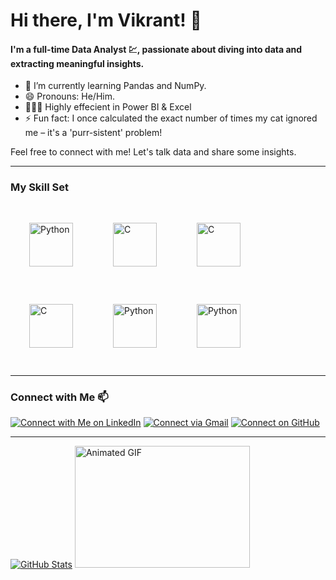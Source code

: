 # Hi there, I'm Vikrant! 👋

#### I'm a full-time Data Analyst 💹, passionate about diving into data and extracting meaningful insights. 

- 🌱 I’m currently learning Pandas and NumPy.
- 😄 Pronouns: He/Him.
- 🙋🏻‍♂️ Highly effecient in Power BI & Excel
- ⚡ Fun fact: I once calculated the exact number of times my cat ignored me – it's a 'purr-sistent' problem!

Feel free to connect with me! Let's talk data and share some insights.

---

### My Skill Set  

<a href="https://www.python.org/" target="_blank"><img style="margin: 30px" src="https://profilinator.rishav.dev/skills-assets/python-original.svg" alt="Python" height="70" /></a> <a href="https://en.wikipedia.org/wiki/C_(programming_language)" target="_blank"><img style="margin: 30px" src="https://upload.wikimedia.org/wikipedia/commons/1/18/C_Programming_Language.svg" alt="C" height="70" /></a> <a href="https://en.wikipedia.org/wiki/Microsoft_Power_BI" target="_blank"><img style="margin: 30px" src="https://upload.wikimedia.org/wikipedia/commons/c/cf/New_Power_BI_Logo.svg" alt="C" height="70" /></a> <a href="https://en.wikipedia.org/wiki/Oracle_Database" target="_blank"><img style="margin: 30px" src="https://encrypted-tbn0.gstatic.com/images?q=tbn:ANd9GcT1ibHI_qRUb0wJg2MDPt9aBWkxxG8cfnpYvQ&usqp=CAU" alt="C" height="70" /></a> <a href="https://en.wikipedia.org/wiki/Microsoft_Excel" target="_blank"><img style="margin: 30px" src="https://upload.wikimedia.org/wikipedia/commons/3/34/Microsoft_Office_Excel_%282019%E2%80%93present%29.svg" alt="Python" height="70" /></a> <a href="https://www.workday.com/" target="_blank"><img style="margin: 30px" src="https://s3-us-west-1.amazonaws.com/upload.comparably.com/26551/companies/26551/logo_1667930186382.jpg" alt="Python" height="70" /></a>

---

### Connect with Me 📫

[![Connect with Me on LinkedIn](https://img.shields.io/badge/Connect%20with%20Me%20on%20LinkedIn-%230A66C2?style=for-the-badge&logo=linkedin&logoColor=white)](https://www.linkedin.com/in/linkedin.com/in/vikrant-singh-233895191)
[![Connect via Gmail](https://img.shields.io/badge/Connect%20via%20Gmail-%23D14836?style=for-the-badge&logo=gmail&logoColor=white)](mailto:vikrantsingh30092000@gmail.com)
[![Connect on GitHub](https://img.shields.io/badge/Connect%20on%20GitHub-%23181717?style=for-the-badge&logo=github&logoColor=white)](https://github.com/NumenVikrant)

---

[![GitHub Stats](https://github-readme-stats.vercel.app/api?username=YourGitHubUsername&show_icons=true&count_private=true)](https://github.com/NumenVikrant)
<img src="https://i.pinimg.com/originals/41/7e/be/417ebee986aec41629278b1e04cfbfe9.gif" alt="Animated GIF" width="280" height="195">

